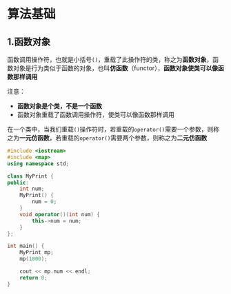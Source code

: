 # 算法基础

## 1.函数对象

函数调用操作符，也就是小括号`()`，重载了此操作符的类，称之为**函数对象**，函数对象是行为类似于函数的对象，也叫**仿函数**（functor），**函数对象使类可以像函数那样调用**

注意：

- **函数对象是个类，不是一个函数**
- 函数对象重载了函数调用操作符，使类可以像函数那样调用

在一个类中，当我们重载`()`操作符时，若重载的`operator()`需要一个参数，则称之为**一元仿函数**，若重载的`operator()`需要两个参数，则称之为**二元仿函数**

```c++ {11-13,18}
#include <iostream>
#include <map>
using namespace std;

class MyPrint {
public:
    int num;
    MyPrint() {
        num = 0;
    }
    void operator()(int num) {
        this->num = num;
    }
};

int main() {
    MyPrint mp;
    mp(1000);

    cout << mp.num << endl;
    return 0;
}
```

